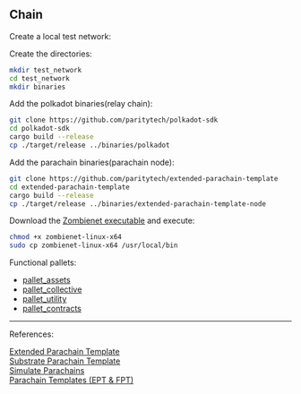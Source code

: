 ## Chain

Create a local test network:

Create the directories:
```bash
mkdir test_network
cd test_network
mkdir binaries
```

Add the polkadot binaries(relay chain):

```bash
git clone https://github.com/paritytech/polkadot-sdk
cd polkadot-sdk
cargo build --release
cp ./target/release ../binaries/polkadot
```

Add the parachain binaries(parachain node):

```bash
git clone https://github.com/paritytech/extended-parachain-template
cd extended-parachain-template
cargo build --release
cp ./target/release ../binaries/extended-parachain-template-node
```

Download the [Zombienet executable](https://github.com/paritytech/zombienet/releases) and execute:

```bash
chmod +x zombienet-linux-x64
sudo cp zombienet-linux-x64 /usr/local/bin
```




Functional pallets:

 - [pallet_assets](https://paritytech.github.io/substrate/master/pallet_assets/index.html)
 - [pallet_collective](https://paritytech.github.io/substrate/master/pallet_collective/index.html)
 - [pallet_utility](https://paritytech.github.io/substrate/master/pallet_utility/index.html)
 - [pallet_contracts](https://paritytech.github.io/polkadot-sdk/master/pallet_contracts/index.html)

<hr>
References:<br>

[Extended Parachain Template](https://github.com/paritytech/extended-parachain-template/)<br>
[Substrate Parachain Template](https://github.com/substrate-developer-hub/substrate-parachain-template)<br>
[Simulate Parachains](https://docs.substrate.io/test/simulate-parachains/)<br>
[Parachain Templates (EPT & FPT)](https://www.youtube.com/watch?v=zZvR1ii8X30)<br>
